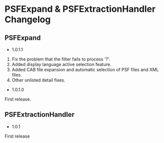 # PSFExpand & PSFExtractionHandler Changelog

## PSFExpand
- 1.0.1.1

1. Fix the problem that the filter fails to process '?'.
2. Added display language active selection feature.
3. Added CAB file expansion and automatic selection of PSF files and XML files.
4. Other unlisted detail fixes.


- 1.0.1.0

First release.


## PSFExtractionHandler
- 1.0.1

First release
